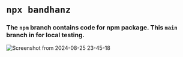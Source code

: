# `npx bandhanz`
### The `npm` branch contains code for npm package. This `main` branch in for local testing.
![Screenshot from 2024-08-25 23-45-18](https://github.com/user-attachments/assets/5d28f158-434c-4ec3-8c6e-3e3fa2d81e57)

